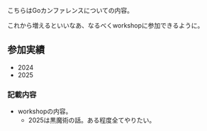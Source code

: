 こちらはGoカンファレンスについての内容。

これから増えるといいなあ、なるべくworkshopに参加できるように。

## 参加実績
- 2024
- 2025


### 記載内容
- workshopの内容。
  - 2025は黒魔術の話。ある程度全てやりたい。